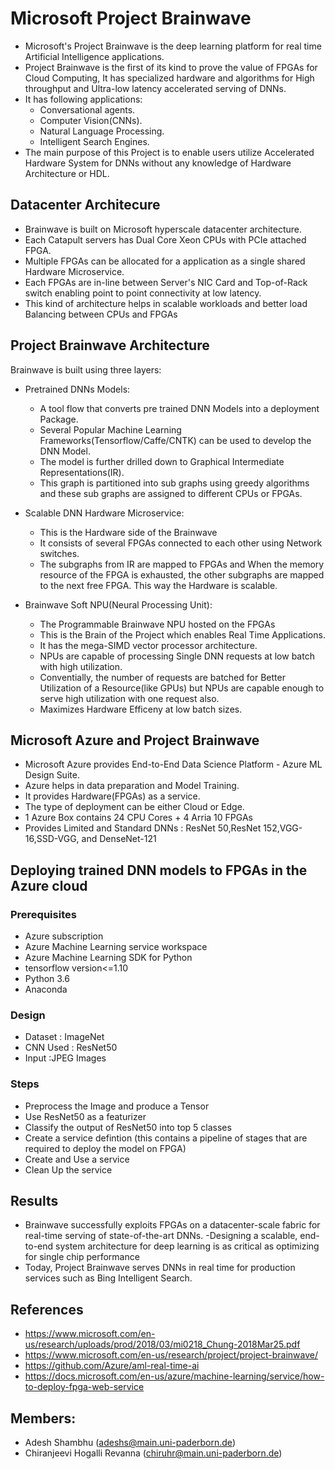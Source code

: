 # Microsoft Project Brainwave
- Microsoft's Project Brainwave is the deep learning platform for real time Artificial Intelligence applications.
- Project Brainwave is the first of its kind to prove the value of FPGAs for Cloud Computing, It has specialized hardware and algorithms for High throughput and Ultra-low latency accelerated serving of DNNs.
- It has following applications:
  - Conversational agents.
  - Computer Vision(CNNs).
  - Natural Language Processing.
  - Intelligent Search Engines.
- The main purpose of this Project is to enable users utilize  Accelerated Hardware System for DNNs without any knowledge of Hardware Architecture or HDL.

## Datacenter Architecure
- Brainwave is built on Microsoft hyperscale datacenter architecture.
- Each Catapult servers has Dual Core Xeon CPUs with PCIe attached FPGA.
- Multiple FPGAs can be allocated for a application as a single shared Hardware Microservice.
- Each FPGAs are in-line between Server's NIC Card and Top-of-Rack switch enabling point to point connectivity at low latency.
- This kind of architecture helps in scalable workloads and better load Balancing between CPUs and FPGAs

## Project Brainwave Architecture
Brainwave is built using three layers:  
- Pretrained DNNs Models:  
  - A tool flow that converts pre trained DNN Models into a deployment Package.  
  - Several Popular Machine Learning Frameworks(Tensorflow/Caffe/CNTK) can be used to develop the DNN Model.
  - The model is further drilled down to Graphical Intermediate Representations(IR).
  - This graph is partitioned into sub graphs using greedy algorithms and these sub graphs are assigned to different CPUs or FPGAs.

- Scalable DNN Hardware Microservice:
    - This is the Hardware side of the Brainwave
    - It consists of several FPGAs connected to each other using Network switches.
    - The subgraphs from IR are mapped to FPGAs and When the memory resource of the FPGA is exhausted, the other subgraphs are mapped to the next free FPGA. This way the Hardware is scalable.
- Brainwave Soft NPU(Neural Processing Unit):
  - The Programmable Brainwave NPU hosted on the FPGAs
  - This is the Brain of the Project which enables Real Time Applications.
  - It has the mega-SIMD vector processor architecture.
  - NPUs are capable of processing Single DNN requests at low batch with high utilization.
  - Conventially, the number of requests are batched for Better Utilization of a Resource(like GPUs) but NPUs are capable enough to serve high utilization with one request also.
  - Maximizes Hardware Efficeny at low batch sizes.

## Microsoft Azure and Project Brainwave
- Microsoft Azure provides End-to-End Data Science Platform - Azure ML Design Suite.
- Azure helps in data preparation and Model Training.
- It provides Hardware(FPGAs) as a service.
- The type of deployment can be either Cloud or Edge.
- 1 Azure Box contains 24 CPU Cores + 4 Arria 10 FPGAs
- Provides Limited and Standard DNNs : ResNet 50,ResNet 152,VGG-16,SSD-VGG, and DenseNet-121

## Deploying trained DNN models to FPGAs in the Azure cloud
### Prerequisites
  - Azure subscription
  - Azure Machine Learning service workspace
  - Azure Machine Learning SDK for Python
  - tensorflow version<=1.10 
  - Python 3.6
  - Anaconda  

### Design
  - Dataset : ImageNet
  - CNN Used : ResNet50
  - Input :JPEG Images
 

### Steps
- Preprocess the Image and produce a Tensor
- Use ResNet50 as a featurizer
- Classify the output of ResNet50 into top 5 classes 
- Create a service defintion (this contains a pipeline of stages that are required to deploy the model on FPGA)
- Create and Use a service 
- Clean Up the service

## Results
- Brainwave successfully exploits FPGAs on a datacenter-scale fabric for real-time serving of state-of-the-art DNNs.
-Designing a scalable, end-to-end system architecture for deep learning is as critical as optimizing for single chip performance
- Today, Project Brainwave serves DNNs in real time for production services such as Bing Intelligent Search.

## References
- https://www.microsoft.com/en-us/research/uploads/prod/2018/03/mi0218_Chung-2018Mar25.pdf
- https://www.microsoft.com/en-us/research/project/project-brainwave/
- https://github.com/Azure/aml-real-time-ai
- https://docs.microsoft.com/en-us/azure/machine-learning/service/how-to-deploy-fpga-web-service

## Members:
- Adesh Shambhu (adeshs@main.uni-paderborn.de)
- Chiranjeevi Hogalli Revanna (chiruhr@main.uni-paderborn.de)
